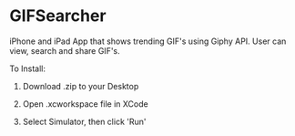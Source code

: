 # GIFSearcher

iPhone and iPad App that shows trending GIF's using Giphy API.
User can view, search and share GIF's.

To Install:

1. Download .zip to your Desktop

2. Open .xcworkspace file in XCode

3. Select Simulator, then click 'Run'
